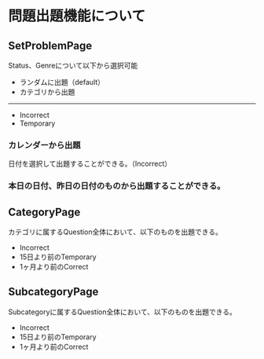 # 問題出題機能について


## SetProblemPage

Status、Genreについて以下から選択可能
- ランダムに出題（default）
- カテゴリから出題

<hr>

- Incorrect
- Temporary

### カレンダーから出題
日付を選択して出題することができる。（Incorrect）

### 本日の日付、昨日の日付のものから出題することができる。

## CategoryPage

カテゴリに属するQuestion全体において、以下のものを出題できる。
- Incorrect
- 15日より前のTemporary
- 1ヶ月より前のCorrect

## SubcategoryPage

Subcategoryに属するQuestion全体において、以下のものを出題できる。
- Incorrect
- 15日より前のTemporary
- 1ヶ月より前のCorrect


